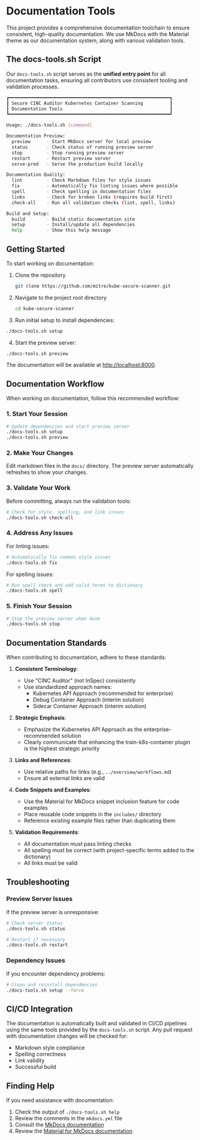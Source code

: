 # Documentation Tools

This project provides a comprehensive documentation toolchain to ensure consistent, high-quality documentation. We use MkDocs with the Material theme as our documentation system, along with various validation tools.

## The docs-tools.sh Script

Our `docs-tools.sh` script serves as the **unified entry point** for all documentation tasks, ensuring all contributors use consistent tooling and validation processes.

```bash
┏━━━━━━━━━━━━━━━━━━━━━━━━━━━━━━━━━━━━━━━━━━━━━━━━━━━━━━━━━━━━┓
┃ Secure CINC Auditor Kubernetes Container Scanning          ┃
┃ Documentation Tools                                        ┃
┗━━━━━━━━━━━━━━━━━━━━━━━━━━━━━━━━━━━━━━━━━━━━━━━━━━━━━━━━━━━━┛

Usage: ./docs-tools.sh [command]

Documentation Preview:
  preview      - Start MkDocs server for local preview
  status       - Check status of running preview server
  stop         - Stop running preview server
  restart      - Restart preview server
  serve-prod   - Serve the production build locally

Documentation Quality:
  lint         - Check Markdown files for style issues
  fix          - Automatically fix linting issues where possible
  spell        - Check spelling in documentation files
  links        - Check for broken links (requires build first)
  check-all    - Run all validation checks (lint, spell, links)

Build and Setup:
  build        - Build static documentation site
  setup        - Install/update all dependencies
  help         - Show this help message
```

## Getting Started

To start working on documentation:

1. Clone the repository

   ```bash
   git clone https://github.com/mitre/kube-secure-scanner.git
   ```

2. Navigate to the project root directory

   ```bash
   cd kube-secure-scanner
   ```

3. Run initial setup to install dependencies:

```bash
./docs-tools.sh setup
```

4. Start the preview server:

```bash
./docs-tools.sh preview
```

The documentation will be available at [http://localhost:8000](http://localhost:8000).

## Documentation Workflow

When working on documentation, follow this recommended workflow:

### 1. Start Your Session

```bash
# Update dependencies and start preview server
./docs-tools.sh setup
./docs-tools.sh preview
```

### 2. Make Your Changes

Edit markdown files in the `docs/` directory. The preview server automatically refreshes to show your changes.

### 3. Validate Your Work

Before committing, always run the validation tools:

```bash
# Check for style, spelling, and link issues
./docs-tools.sh check-all
```

### 4. Address Any Issues

For linting issues:

```bash
# Automatically fix common style issues
./docs-tools.sh fix
```

For spelling issues:

```bash
# Run spell check and add valid terms to dictionary
./docs-tools.sh spell
```

### 5. Finish Your Session

```bash
# Stop the preview server when done
./docs-tools.sh stop
```

## Documentation Standards

When contributing to documentation, adhere to these standards:

1. **Consistent Terminology**:
   - Use "CINC Auditor" (not InSpec) consistently
   - Use standardized approach names:
     - Kubernetes API Approach (recommended for enterprise)
     - Debug Container Approach (interim solution)
     - Sidecar Container Approach (interim solution)

2. **Strategic Emphasis**:
   - Emphasize the Kubernetes API Approach as the enterprise-recommended solution
   - Clearly communicate that enhancing the train-k8s-container plugin is the highest strategic priority

3. **Links and References**:
   - Use relative paths for links (e.g., `../overview/workflows.md`)
   - Ensure all external links are valid

4. **Code Snippets and Examples**:
   - Use the Material for MkDocs snippet inclusion feature for code examples
   - Place reusable code snippets in the `includes/` directory
   - Reference existing example files rather than duplicating them

5. **Validation Requirements**:
   - All documentation must pass linting checks
   - All spelling must be correct (with project-specific terms added to the dictionary)
   - All links must be valid

## Troubleshooting

### Preview Server Issues

If the preview server is unresponsive:

```bash
# Check server status
./docs-tools.sh status

# Restart if necessary
./docs-tools.sh restart
```

### Dependency Issues

If you encounter dependency problems:

```bash
# Clean and reinstall dependencies
./docs-tools.sh setup --force
```

## CI/CD Integration

The documentation is automatically built and validated in CI/CD pipelines using the same tools provided by the `docs-tools.sh` script. Any pull request with documentation changes will be checked for:

- Markdown style compliance
- Spelling correctness
- Link validity
- Successful build

## Finding Help

If you need assistance with documentation:

1. Check the output of `./docs-tools.sh help`
2. Review the comments in the `mkdocs.yml` file
3. Consult the [MkDocs documentation](https://www.mkdocs.org/)
4. Review the [Material for MkDocs documentation](https://squidfunk.github.io/mkdocs-material/)
